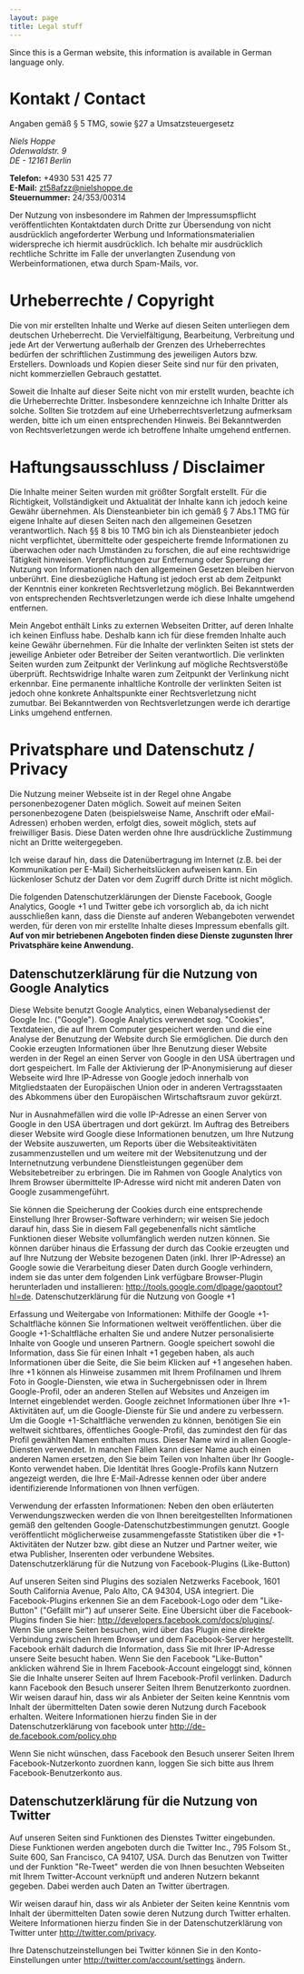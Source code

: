 ```yaml
---
layout: page
title: Legal stuff
---
```


<p class="message">
Since this is a German website, this information is available in German language only.
</p>

# Kontakt / Contact

Angaben gemäß § 5 TMG, sowie §27 a Umsatzsteuergesetz

<address>
Niels Hoppe<br />
Odenwaldstr. 9<br />
DE - 12161 Berlin
</address>

**Telefon:** +4930 531 425 77<br />
**E-Mail:** <zt58afzz@nielshoppe.de><br />
**Steuernummer:** 24/353/00314

Der Nutzung von insbesondere im Rahmen der Impressumspflicht veröffentlichten Kontaktdaten durch Dritte zur Übersendung von nicht ausdrücklich angeforderter Werbung und Informationsmaterialien widerspreche ich hiermit ausdrücklich.
Ich behalte mir ausdrücklich rechtliche Schritte im Falle der unverlangten Zusendung von Werbeinformationen, etwa durch Spam-Mails, vor.

# Urheberrechte / Copyright

Die von mir erstellten Inhalte und Werke auf diesen Seiten unterliegen dem deutschen Urheberrecht.
Die Vervielfältigung, Bearbeitung, Verbreitung und jede Art der Verwertung außerhalb der Grenzen des Urheberrechtes bedürfen der schriftlichen Zustimmung des jeweiligen Autors bzw. Erstellers.
Downloads und Kopien dieser Seite sind nur für den privaten, nicht kommerziellen Gebrauch gestattet.

Soweit die Inhalte auf dieser Seite nicht von mir erstellt wurden, beachte ich die Urheberrechte Dritter.
Insbesondere kennzeichne ich Inhalte Dritter als solche.
Sollten Sie trotzdem auf eine Urheberrechtsverletzung aufmerksam werden, bitte ich um einen entsprechenden Hinweis.
Bei Bekanntwerden von Rechtsverletzungen werde ich betroffene Inhalte umgehend entfernen.

# Haftungsausschluss / Disclaimer

Die Inhalte meiner Seiten wurden mit größter Sorgfalt erstellt.
Für die Richtigkeit, Vollständigkeit und Aktualität der Inhalte kann ich jedoch keine Gewähr übernehmen.
Als Diensteanbieter bin ich gemäß § 7 Abs.1 TMG für eigene Inhalte auf diesen Seiten nach den allgemeinen Gesetzen verantwortlich.
Nach §§ 8 bis 10 TMG bin ich als Diensteanbieter jedoch nicht verpflichtet, übermittelte oder gespeicherte fremde Informationen zu überwachen oder nach Umständen zu forschen, die auf eine rechtswidrige Tätigkeit hinweisen.
Verpflichtungen zur Entfernung oder Sperrung der Nutzung von Informationen nach den allgemeinen Gesetzen bleiben hiervon unberührt.
Eine diesbezügliche Haftung ist jedoch erst ab dem Zeitpunkt der Kenntnis einer konkreten Rechtsverletzung möglich.
Bei Bekanntwerden von entsprechenden Rechtsverletzungen werde ich diese Inhalte umgehend entfernen.

Mein Angebot enthält Links zu externen Webseiten Dritter, auf deren Inhalte ich keinen Einfluss habe.
Deshalb kann ich für diese fremden Inhalte auch keine Gewähr übernehmen.
Für die Inhalte der verlinkten Seiten ist stets der jeweilige Anbieter oder Betreiber der Seiten verantwortlich.
Die verlinkten Seiten wurden zum Zeitpunkt der Verlinkung auf mögliche Rechtsverstöße überprüft.
Rechtswidrige Inhalte waren zum Zeitpunkt der Verlinkung nicht erkennbar.
Eine permanente inhaltliche Kontrolle der verlinkten Seiten ist jedoch ohne konkrete Anhaltspunkte einer Rechtsverletzung nicht zumutbar.
Bei Bekanntwerden von Rechtsverletzungen werde ich derartige Links umgehend entfernen.

# Privatsphare und Datenschutz / Privacy

Die Nutzung meiner Webseite ist in der Regel ohne Angabe personenbezogener Daten möglich.
Soweit auf meinen Seiten personenbezogene Daten (beispielsweise Name, Anschrift oder eMail-Adressen) erhoben werden, erfolgt dies, soweit möglich, stets auf freiwilliger Basis.
Diese Daten werden ohne Ihre ausdrückliche Zustimmung nicht an Dritte weitergegeben.

Ich weise darauf hin, dass die Datenübertragung im Internet (z.B. bei der Kommunikation per E-Mail) Sicherheitslücken aufweisen kann.
Ein lückenloser Schutz der Daten vor dem Zugriff durch Dritte ist nicht möglich.

<p class="message">
Die folgenden Datenschutzerklärungen der Dienste Facebook, Google Analytics, Google +1 und Twitter gebe ich vorsorglich ab, da ich nicht ausschließen kann, dass die Dienste auf anderen Webangeboten verwendet werden, für deren von mir erstellte Inhalte dieses Impressum ebenfalls gilt.
<strong>Auf von mir betriebenen Angeboten finden diese Dienste zugunsten Ihrer Privatsphäre keine Anwendung.</strong>
</p>

## Datenschutzerklärung für die Nutzung von Google Analytics

Diese Website benutzt Google Analytics, einen Webanalysedienst der Google Inc. ("Google"). Google Analytics verwendet sog. "Cookies", Textdateien, die auf Ihrem Computer gespeichert werden und die eine Analyse der Benutzung der Website durch Sie ermöglichen. Die durch den Cookie erzeugten Informationen über Ihre Benutzung dieser Website werden in der Regel an einen Server von Google in den USA übertragen und dort gespeichert. Im Falle der Aktivierung der IP-Anonymisierung auf dieser Webseite wird Ihre IP-Adresse von Google jedoch innerhalb von Mitgliedstaaten der Europäischen Union oder in anderen Vertragsstaaten des Abkommens über den Europäischen Wirtschaftsraum zuvor gekürzt.

Nur in Ausnahmefällen wird die volle IP-Adresse an einen Server von Google in den USA übertragen und dort gekürzt. Im Auftrag des Betreibers dieser Website wird Google diese Informationen benutzen, um Ihre Nutzung der Website auszuwerten, um Reports über die Websiteaktivitäten zusammenzustellen und um weitere mit der Websitenutzung und der Internetnutzung verbundene Dienstleistungen gegenüber dem Websitebetreiber zu erbringen. Die im Rahmen von Google Analytics von Ihrem Browser übermittelte IP-Adresse wird nicht mit anderen Daten von Google zusammengeführt.

Sie können die Speicherung der Cookies durch eine entsprechende Einstellung Ihrer Browser-Software verhindern; wir weisen Sie jedoch darauf hin, dass Sie in diesem Fall gegebenenfalls nicht sämtliche Funktionen dieser Website vollumfänglich werden nutzen können. Sie können darüber hinaus die Erfassung der durch das Cookie erzeugten und auf Ihre Nutzung der Website bezogenen Daten (inkl. Ihrer IP-Adresse) an Google sowie die Verarbeitung dieser Daten durch Google verhindern, indem sie das unter dem folgenden Link verfügbare Browser-Plugin herunterladen und installieren: http://tools.google.com/dlpage/gaoptout?hl=de.
Datenschutzerklärung für die Nutzung von Google +1

Erfassung und Weitergabe von Informationen:
Mithilfe der Google +1-Schaltfläche können Sie Informationen weltweit veröffentlichen. über die Google +1-Schaltfläche erhalten Sie und andere Nutzer personalisierte Inhalte von Google und unseren Partnern. Google speichert sowohl die Information, dass Sie für einen Inhalt +1 gegeben haben, als auch Informationen über die Seite, die Sie beim Klicken auf +1 angesehen haben. Ihre +1 können als Hinweise zusammen mit Ihrem Profilnamen und Ihrem Foto in Google-Diensten, wie etwa in Suchergebnissen oder in Ihrem Google-Profil, oder an anderen Stellen auf Websites und Anzeigen im Internet eingeblendet werden.
Google zeichnet Informationen über Ihre +1-Aktivitäten auf, um die Google-Dienste für Sie und andere zu verbessern. Um die Google +1-Schaltfläche verwenden zu können, benötigen Sie ein weltweit sichtbares, öffentliches Google-Profil, das zumindest den für das Profil gewählten Namen enthalten muss. Dieser Name wird in allen Google-Diensten verwendet. In manchen Fällen kann dieser Name auch einen anderen Namen ersetzen, den Sie beim Teilen von Inhalten über Ihr Google-Konto verwendet haben. Die Identität Ihres Google-Profils kann Nutzern angezeigt werden, die Ihre E-Mail-Adresse kennen oder über andere identifizierende Informationen von Ihnen verfügen.

Verwendung der erfassten Informationen:
Neben den oben erläuterten Verwendungszwecken werden die von Ihnen bereitgestellten Informationen gemäß den geltenden Google-Datenschutzbestimmungen genutzt. Google veröffentlicht möglicherweise zusammengefasste Statistiken über die +1-Aktivitäten der Nutzer bzw. gibt diese an Nutzer und Partner weiter, wie etwa Publisher, Inserenten oder verbundene Websites.
Datenschutzerklärung für die Nutzung von Facebook-Plugins (Like-Button)

Auf unseren Seiten sind Plugins des sozialen Netzwerks Facebook, 1601 South California Avenue, Palo Alto, CA 94304, USA integriert. Die Facebook-Plugins erkennen Sie an dem Facebook-Logo oder dem "Like-Button" ("Gefällt mir") auf unserer Seite. Eine Übersicht über die Facebook-Plugins finden Sie hier: http://developers.facebook.com/docs/plugins/.
Wenn Sie unsere Seiten besuchen, wird über das Plugin eine direkte Verbindung zwischen Ihrem Browser und dem Facebook-Server hergestellt. Facebook erhält dadurch die Information, dass Sie mit Ihrer IP-Adresse unsere Seite besucht haben. Wenn Sie den Facebook "Like-Button" anklicken während Sie in Ihrem Facebook-Account eingeloggt sind, können Sie die Inhalte unserer Seiten auf Ihrem Facebook-Profil verlinken. Dadurch kann Facebook den Besuch unserer Seiten Ihrem Benutzerkonto zuordnen. Wir weisen darauf hin, dass wir als Anbieter der Seiten keine Kenntnis vom Inhalt der übermittelten Daten sowie deren Nutzung durch Facebook erhalten. Weitere Informationen hierzu finden Sie in der Datenschutzerklärung von facebook unter http://de-de.facebook.com/policy.php

Wenn Sie nicht wünschen, dass Facebook den Besuch unserer Seiten Ihrem Facebook-Nutzerkonto zuordnen kann, loggen Sie sich bitte aus Ihrem Facebook-Benutzerkonto aus.

## Datenschutzerklärung für die Nutzung von Twitter

Auf unseren Seiten sind Funktionen des Dienstes Twitter eingebunden. Diese Funktionen werden angeboten durch die Twitter Inc., 795 Folsom St., Suite 600, San Francisco, CA 94107, USA. Durch das Benutzen von Twitter und der Funktion "Re-Tweet" werden die von Ihnen besuchten Webseiten mit Ihrem Twitter-Account verknüpft und anderen Nutzern bekannt gegeben. Dabei werden auch Daten an Twitter übertragen.

Wir weisen darauf hin, dass wir als Anbieter der Seiten keine Kenntnis vom Inhalt der übermittelten Daten sowie deren Nutzung durch Twitter erhalten. Weitere Informationen hierzu finden Sie in der Datenschutzerklärung von Twitter unter http://twitter.com/privacy.

Ihre Datenschutzeinstellungen bei Twitter können Sie in den Konto-Einstellungen unter http://twitter.com/account/settings ändern.
